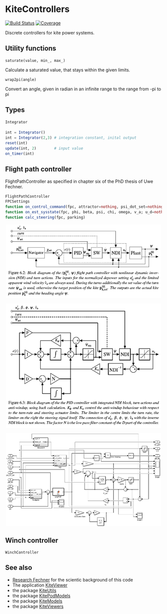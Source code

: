 # KiteControllers
[![Build Status](https://github.com/aenarete/KiteControllers.jl/actions/workflows/CI.yml/badge.svg?branch=main)](https://github.com/aenarete/KiteControllers.jl/actions/workflows/CI.yml?query=branch%3Amain)
[![Coverage](https://codecov.io/gh/aenarete/KiteControllers.jl/branch/main/graph/badge.svg)](https://codecov.io/gh/aenarete/KiteControllers.jl)

Discrete controllers for kite power systems.

## Utility functions
```
saturate(value, min_, max_)
```
Calculate a saturated value, that stays within the given limits.
```
wrap2pi(angle)
```
Convert an angle, given in radian in an infinite range to the range from -pi to pi

## Types
```julia
Integrator

int = Integrator()  
int = Integrator(2,3) # integration constant, inital output  
reset(int)  
update(int, 2)        # input value  
on_timer(int)
```
## Flight path controller
FlightPathController as specified in chapter six of the PhD thesis of Uwe Fechner.
```julia
FlightPathController
FPCSettings
function on_control_command(fpc, attractor=nothing, psi_dot_set=nothing, radius=nothing, intermediate = true)
function on_est_sysstate(fpc, phi, beta, psi, chi, omega, v_a; u_d=nothing, u_d_prime=nothing)
function calc_steering(fpc, parking)
```
<p align="center"><img src="./doc/flight_path_controller_I.png" width="500" /></p>
<p align="center"><img src="./doc/flight_path_controller_II.png" width="500" /></p>
<p align="center"><img src="./doc/flight_path_controller_III.png" width="500" /></p>


## Winch controller
```
WinchController
```

## See also
- [Research Fechner](https://research.tudelft.nl/en/publications/?search=Uwe+Fechner&pageSize=50&ordering=rating&descending=true) for the scientic background of this code
- The application [KiteViewer](https://github.com/ufechner7/KiteViewer)
- the package [KiteUtils](https://github.com/ufechner7/KiteUtils.jl)
- the package [KitePodModels](https://github.com/aenarete/KitePodModels.jl)
- the package [KiteModels](https://github.com/ufechner7/KiteModels.jl)
- the package [KiteViewers](https://github.com/aenarete/KiteViewers.jl)
